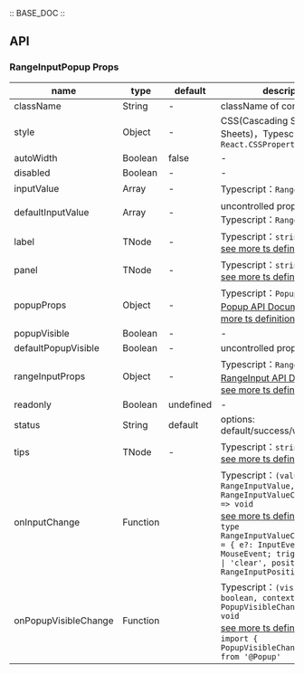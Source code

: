 :: BASE_DOC ::

## API

### RangeInputPopup Props

name | type | default | description | required
-- | -- | -- | -- | --
className | String | - | className of component | N
style | Object | - | CSS(Cascading Style Sheets)，Typescript：`React.CSSProperties` | N
autoWidth | Boolean | false | \- | N
disabled | Boolean | - | \- | N
inputValue | Array | - | Typescript：`RangeInputValue` | N
defaultInputValue | Array | - | uncontrolled property。Typescript：`RangeInputValue` | N
label | TNode | - | Typescript：`string \| TNode`。[see more ts definition](https://github.com/Tencent/tdesign-react/blob/develop/packages/components/common.ts) | N
panel | TNode | - | Typescript：`string \| TNode`。[see more ts definition](https://github.com/Tencent/tdesign-react/blob/develop/packages/components/common.ts) | N
popupProps | Object | - | Typescript：`PopupProps`，[Popup API Documents](./popup?tab=api)。[see more ts definition](https://github.com/Tencent/tdesign-react/blob/develop/packages/components/range-input/type.ts) | N
popupVisible | Boolean | - | \- | N
defaultPopupVisible | Boolean | - | uncontrolled property | N
rangeInputProps | Object | - | Typescript：`RangeInputProps`，[RangeInput API Documents](./range-input?tab=api)。[see more ts definition](https://github.com/Tencent/tdesign-react/blob/develop/packages/components/range-input/type.ts) | N
readonly | Boolean | undefined | \- | N
status | String | default | options: default/success/warning/error | N
tips | TNode | - | Typescript：`string \| TNode`。[see more ts definition](https://github.com/Tencent/tdesign-react/blob/develop/packages/components/common.ts) | N
onInputChange | Function |  | Typescript：`(value: RangeInputValue, context?: RangeInputValueChangeContext)  => void`<br/>[see more ts definition](https://github.com/Tencent/tdesign-react/blob/develop/packages/components/range-input/type.ts)。<br/>`type RangeInputValueChangeContext = { e?: InputEvent \| MouseEvent; trigger?: 'input' \| 'clear', position?: RangeInputPosition }`<br/> | N
onPopupVisibleChange | Function |  | Typescript：`(visible: boolean, context: PopupVisibleChangeContext) => void`<br/>[see more ts definition](https://github.com/Tencent/tdesign-react/blob/develop/packages/components/range-input/type.ts)。<br/>`import { PopupVisibleChangeContext } from '@Popup'`<br/> | N
